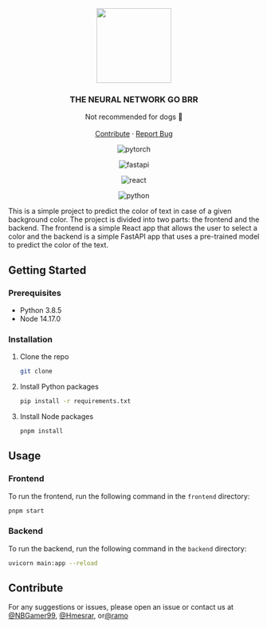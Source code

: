 <div align="center">

<img src="https://jeancochrane.com/static/images/blog/pytorch-functional-api/pytorch-logo.png" height="150">


<h3 align="center">THE NEURAL NETWORK GO BRR
</h3>

  <p align="center">
    Not recommended for dogs 🐶
    <br />
    <br />
    <a href="#contribute">Contribute</a>
    ·
    <a href="">Report Bug</a>
  </p>

![pytorch](https://img.shields.io/badge/PyTorch-EE4C2C?style=for-the-badge&logo=pytorch&logoColor=white)

![fastapi](https://img.shields.io/badge/fastapi-109989?style=for-the-badge&logo=FASTAPI&logoColor=white)

![react](https://img.shields.io/badge/React-20232A?style=for-the-badge&logo=react&logoColor=61DAFB)


![python](https://img.shields.io/badge/Python-FFD43B?style=for-the-badge&logo=python&logoColor=blue&Version=3.8.5)



</div>




This is a simple project to predict the color of text in case of a given background color. The project is divided into two parts: the frontend and the backend. The frontend is a simple React app that allows the user to select a color and the backend is a simple FastAPI app that uses a pre-trained model to predict the color of the text.


## Getting Started

### Prerequisites

* Python 3.8.5
* Node 14.17.0

### Installation

1. Clone the repo
   ```sh
   git clone
   ```
2. Install Python packages
   ```sh
   pip install -r requirements.txt
   ```
3. Install Node packages
   ```sh
   pnpm install
   ```


## Usage

### Frontend

To run the frontend, run the following command in the `frontend` directory:
```sh
pnpm start
```

### Backend

To run the backend, run the following command in the `backend` directory:

```sh
uvicorn main:app --reload
```


## Contribute

For any suggestions or issues, please open an issue or contact us at [@NBGamer99](https://github.com/NBGamer99/), [@Hmesrar](mailto:hmesrar48@gmail.com), or[@ramo](https://github.com/OmarElHrr)
